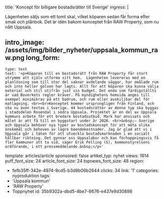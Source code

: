 title: 'Koncept för billigare bostadsrätter till Sverige'
ingress: |
  <p>Lägenheten säljs som ett tomt skal, vilket köparen sedan får forma efter smak och plånbok. Det är idén bakom konceptet från RAW Property, som nu nått Uppsala.
  </p>
  
intro_image: /assets/img/bilder_nyheter/uppsala_kommun_raw.png
long_form:
  -
    type: text
    text: '<p>Köparen till en bostadsrätt från RAW Property får stort utrymme att själv utforma sitt hem.  Lägenheten levereras med en planlösning som till stor del saknar avdelande väggar, har omålade rum och inte heller golven har lagts. Allt för att köparen ska kunna välja material och stil utifrån just sin budget. Det enda som färdigställts är vad Boverkets regler kräver. På myndighetens hemsida anges till exempel minimikrav på ett badrum, och rum eller avskiljbar del för matlagning. <br><br>Konceptet kommer ursprungligen från Finland, och ska nu även testas i Sverige. 44 bostadsrätter av denna typ ska byggas i stadsdelen Rosendal i södra Uppsala. Projektet är en del av Uppsala kommuns arbete för ett bredare bostadsutbud. Mark har anvisats och målet är att få till en byggstart under år 2020. <br>&nbsp;– Sverige och Uppsala behöver nya typer av bostadskoncept för att möta olika önskemål och behoven av lägre boendekostnader. Jag är glad att vi i Uppsala går i täten för att utveckla bostadsmarknaden i en socialt hållbar riktning. Det gynnar oss Uppsalabor och kan förhoppningsvis få fler kommuner att ta vid, säger Erik Pelling (S), kommunstyrelsens ordförande, i ett pressmeddelande.&nbsp;</p>'
template: articles/article
sponsored: false
artikel_typ: nyhet
views: 1914
puff_font_size: 24
article_font_size: 24
topnews_font_size: 48
region:
  - fefb35ff-342e-4974-9cd5-b3d9b06b2644
clicks: 34
link: '1'
categories: nyproduktion
tags:
  - 'Uppsala kommun'
  - 'RAW Property'
  - Toppnyhet
id: 35b9302a-dbd5-4be7-8676-e437e9d30898
